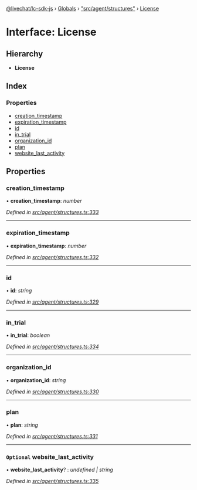 [@livechat/lc-sdk-js](../README.md) › [Globals](../globals.md) › ["src/agent/structures"](../modules/_src_agent_structures_.md) › [License](_src_agent_structures_.license.md)

# Interface: License

## Hierarchy

* **License**

## Index

### Properties

* [creation_timestamp](_src_agent_structures_.license.md#creation_timestamp)
* [expiration_timestamp](_src_agent_structures_.license.md#expiration_timestamp)
* [id](_src_agent_structures_.license.md#id)
* [in_trial](_src_agent_structures_.license.md#in_trial)
* [organization_id](_src_agent_structures_.license.md#organization_id)
* [plan](_src_agent_structures_.license.md#plan)
* [website_last_activity](_src_agent_structures_.license.md#optional-website_last_activity)

## Properties

###  creation_timestamp

• **creation_timestamp**: *number*

*Defined in [src/agent/structures.ts:333](https://github.com/livechat/lc-sdk-js/blob/ac28f06/src/agent/structures.ts#L333)*

___

###  expiration_timestamp

• **expiration_timestamp**: *number*

*Defined in [src/agent/structures.ts:332](https://github.com/livechat/lc-sdk-js/blob/ac28f06/src/agent/structures.ts#L332)*

___

###  id

• **id**: *string*

*Defined in [src/agent/structures.ts:329](https://github.com/livechat/lc-sdk-js/blob/ac28f06/src/agent/structures.ts#L329)*

___

###  in_trial

• **in_trial**: *boolean*

*Defined in [src/agent/structures.ts:334](https://github.com/livechat/lc-sdk-js/blob/ac28f06/src/agent/structures.ts#L334)*

___

###  organization_id

• **organization_id**: *string*

*Defined in [src/agent/structures.ts:330](https://github.com/livechat/lc-sdk-js/blob/ac28f06/src/agent/structures.ts#L330)*

___

###  plan

• **plan**: *string*

*Defined in [src/agent/structures.ts:331](https://github.com/livechat/lc-sdk-js/blob/ac28f06/src/agent/structures.ts#L331)*

___

### `Optional` website_last_activity

• **website_last_activity**? : *undefined | string*

*Defined in [src/agent/structures.ts:335](https://github.com/livechat/lc-sdk-js/blob/ac28f06/src/agent/structures.ts#L335)*
